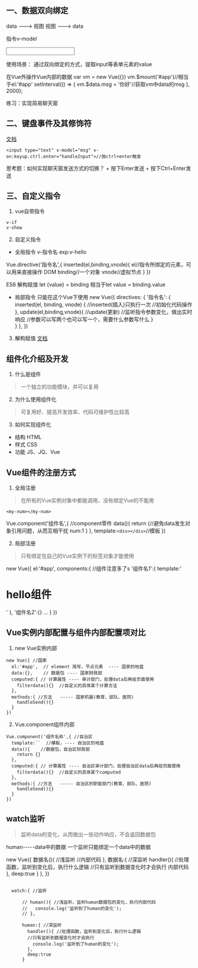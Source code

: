 ## 一、数据双向绑定
data ---> 视图
视图 ---> data

指令v-model

<input type="text" v-model="数据包中的名称">


使用场景：
通过双向绑定的方式，提取input等表单元素的value

在Vue外操作Vue内部的数据
var vm = new Vue({})
vm.$mount('#app')//相当于el:'#app'
setInterval(() => {
    vm.$data.msg = '你好'//获取vm中data的msg
}, 2000);

练习：实现简易聊天窗

## 二、键盘事件及其修饰符
[文档](https://cn.vuejs.org/v2/guide/events.html#%E6%8C%89%E9%94%AE%E4%BF%AE%E9%A5%B0%E7%AC%A6)

```
<input type="text" v-model="msg" v-on:keyup.ctrl.enter="handleInput">//按ctrl+enter触发
```
思考题：如何实现聊天窗发送方式的切换？
    + 按下Enter发送
    + 按下Ctrl+Enter发送

## 三、自定义指令
1. vue自带指令
```
v-if
v-show
```

2. 自定义指令
  + 全局指令
  v-指令名  exp:v-hello

  Vue.directive('指令名',{
    inserted(el,binding,vnode){
        el//指令所绑定的元素，可以用来直接操作 DOM
        binding//一个对象
        vnode//虚拟节点
    }
  })

  ES6 解构赋值
  let {value} = binding 
  相当于let value = binding.value

  + 局部指令
  只能在这个Vue下使用
  new Vue({
    directives: {
                '指令名': {
                    inserted(el, binding, vnode) {
                      //inserted(插入)只执行一次
                      //初始化代码操作
                    },
                    update(el,binding,vnode){
                       //update(更新)
                       //监听指令参数变化，做出实时响应
                       //参数可以写两个也可以写一个，需要什么参数写什么
                    }   
                }
            },
  })

3. 解构赋值
[文档](https://developer.mozilla.org/zh-CN/docs/Web/JavaScript/Reference/Operators/Destructuring_assignment)

## 组件化介绍及开发
1. 什么是组件
> 一个独立的功能模块，并可以复用

2. 为什么使用组件化
> 可复用好、提高开发效率、代码可维护性比较高

3. 如何实现组件化
  + 结构 HTML
  + 样式 CSS
  + 功能  JS、JQ、Vue

## Vue组件的注册方式
1. 全局注册
> 在所有的Vue实例对象中都能调用，没有绑定Vue的不能用
```
<my-num></my-num>

```

Vue.component('组件名',{ //component零件
    data(){ 
      return {//避免data发生对象引用问题，从而互相干扰
        num:1
      }
    },
    template:`<div></div>`//模板
  })


2. 局部注册
>只有绑定在自己的Vue实例下的标签对象才能使用

new Vue({
    el:'#app',
    components:{ //组件注意多了s
      '组件名1':{
        template:'<h1>hello组件</h1>'
      },
      '组件名2':{}
      ...
    }
  })


## Vue实例内部配置与组件内部配置项对比
1. new Vue实例内部
```
new Vue({ //国家
  el:'#app',  // element 简写，节点元素  ---- 国家的地盘
  data:{},    // 数据包 ---- 国家财政部
  computed:{ // 计算属性 ---- 审计部门，处理data后再给页面使用
    filterdata(){}  //自定义的具体某个计算方法
  },
  methods:{ //方法   ----- 国家机器(教育、部队、医院)
    handleSend(){}
  }
})
```
2. Vue.component组件内部
```
Vue.component('组件名称',{ //自治区
  template:``  //模板，---- 自治区的地盘
  data(){    //数据包，自治区财政部
    return {}
  },
  computed:{ // 计算属性 ---- 自治区审计部门，处理自治区data后再给页面使用
    filterdata(){}  //自定义的具体某个computed
  },
  methods:{ //方法   ----- 自治区的职能部门(教育、部队、医院)
    handleSend(){}
  }
})
```

## watch监听
> 监听data的变化，从而做出一些动作响应，不会返回数据包

human-----data中的数据
一个监听只能绑定一个data中的数据

new Vue({
      数据名(){ //浅监听
        //内部代码
      },
      数据名:{ //深监听
        handler(){ 
          //处理函数，监听到变化后，执行什么逻辑
          //只有监听到数据变化时才会执行
          内部代码
        },
        deep:true
      }
    },
})

```

  watch:{ //监听

      // human(){ //浅监听，监听human数据包的变化，执行内部代码
      //   console.log('监听到了human的变化');
      // },

      human:{ //深监听
        handler(){ //处理函数，监听到变化后，执行什么逻辑
        //只有监听到数据变化时才会执行
          console.log('监听到了human的变化');
        },
        deep:true
      }
      
```